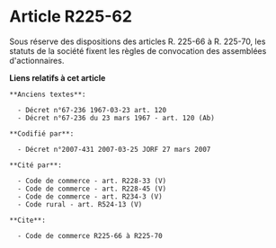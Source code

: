 # Article R225-62

Sous réserve des dispositions des articles R. 225-66 à R. 225-70, les statuts de la société fixent les règles de convocation
des assemblées d'actionnaires.

**Liens relatifs à cet article**

	**Anciens textes**:

	  - Décret n°67-236 1967-03-23 art. 120
	  - Décret n°67-236 du 23 mars 1967 - art. 120 (Ab)

	**Codifié par**:

	  - Décret n°2007-431 2007-03-25 JORF 27 mars 2007

	**Cité par**:

	  - Code de commerce - art. R228-33 (V)
	  - Code de commerce - art. R228-45 (V)
	  - Code de commerce - art. R234-3 (V)
	  - Code rural - art. R524-13 (V)

	**Cite**:

	  - Code de commerce R225-66 à R225-70

